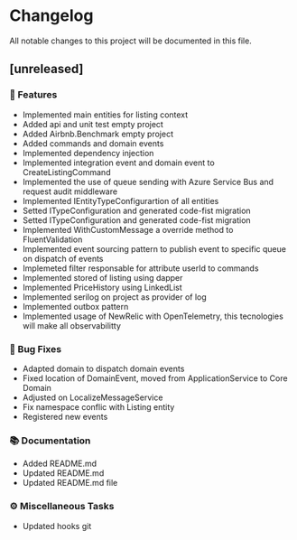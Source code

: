 # Changelog

All notable changes to this project will be documented in this file.

## [unreleased]

### 🚀 Features

- Implemented main entities for listing context
- Added api and unit test empty project
- Added Airbnb.Benchmark empty project
- Added commands and domain events
- Implemented dependency injection
- Implemented integration event and domain event to CreateListingCommand
- Implemented the use of queue sending with Azure Service Bus and request audit middleware
- Implemented IEntityTypeConfigurartion of all entities
- Setted ITypeConfiguration and generated code-fist migration
- Setted ITypeConfiguration and generated code-fist migration
- Implemented WithCustomMessage a override method to FluentValidation
- Implemented event sourcing pattern to publish event to specific queue on dispatch of events
- Implemeted filter responsable for attribute userId to commands
- Implemented stored of listing using dapper
- Implemented PriceHistory using LinkedList
- Implemented serilog on project as provider of log
- Implemented outbox pattern
- Implemented usage of NewRelic with OpenTelemetry, this tecnologies will make all observabilitty

### 🐛 Bug Fixes

- Adapted domain to dispatch domain events
- Fixed location of DomainEvent, moved from ApplicationService to Core Domain
- Adjusted on LocalizeMessageService
- Fix namespace conflic with Listing entity
- Registered new events

### 📚 Documentation

- Added README.md
- Updated README.md
- Updated README.md file

### ⚙️ Miscellaneous Tasks

- Updated hooks git

<!-- generated by git-cliff -->
